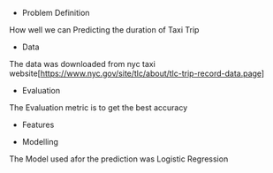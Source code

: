 * Problem Definition

How well we can Predicting the duration of Taxi Trip

* Data

The data was downloaded from nyc taxi website[https://www.nyc.gov/site/tlc/about/tlc-trip-record-data.page]

* Evaluation

The Evaluation metric is to get the best accuracy

* Features


* Modelling

The Model used afor the prediction was Logistic Regression
